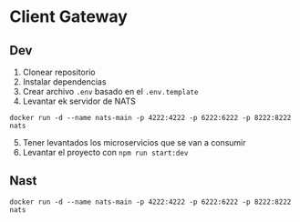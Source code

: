 # Client Gateway

## Dev

1. Clonear repositorio
2. Instalar dependencias
3. Crear archivo `.env` basado en el `.env.template`
4. Levantar ek servidor de NATS
```
docker run -d --name nats-main -p 4222:4222 -p 6222:6222 -p 8222:8222 nats
```
5. Tener levantados los microservicios que se van a consumir
6. Levantar el proyecto con `npm run start:dev`



## Nast
```
docker run -d --name nats-main -p 4222:4222 -p 6222:6222 -p 8222:8222 nats
```

